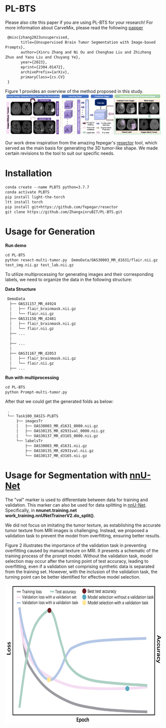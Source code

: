 # PL-BTS


Please also cite this paper if you are using PL-BTS for your research! For more information about CarveMix, please read the following [papper](https://arxiv.org/abs/2304.01472)

     @misc{zhang2023unsupervised,
           title={Unsupervised Brain Tumor Segmentation with Image-based Prompts}, 
           author={Xinru Zhang and Ni Ou and Chenghao Liu and Zhizheng Zhuo and Yaou Liu and Chuyang Ye},
           year={2023},
           eprint={2304.01472},
           archivePrefix={arXiv},
           primaryClass={cs.CV}
     }


Figure 1 provides an overview of the method proposed in this study.
![image](Figs/overview.png)


Our work drew inspiration from the amazing fepegar's [resector](https://github.com/fepegar/resector) tool, which served as the main basis for generating the 3D tumor-like shape. We made certain revisions to the tool to suit our specific needs.
# Installation
```
conda create --name PLBTS python=3.7.7
conda activate PLBTS
pip install light-the-torch
ltt install torch
pip install git+https://github.com/fepegar/resector
git clone https://github.com/ZhangxinruBIT/PL-BTS.git
```

# Usage for Generation
**Run demo**
```
cd PL-BTS
python resect-multi-tumor.py  DemoData/OAS30003_MR_d1631/flair.nii.gz test_img.nii.gz test_lab.nii.gz

```

To utilize multiprocessing for generating images and their corresponding labels, we need to organize the data in the following structure: 


**Data Structure**


     DemoData
      ├── OAS31157_MR_d4924
      │   ├── flair_brainmask.nii.gz
      │   └── flair.nii.gz
      ├── OAS31158_MR_d2481
      │   ├── flair_brainmask.nii.gz
      │   └── flair.nii.gz
      ├── ...
      │    
      ├── ...
      │   
      ├── OAS31167_MR_d2053
      │   ├── flair_brainmask.nii.gz
      │   └── flair.nii.gz
      ├── ...
    
**Run with multiprocessing**
```
cd PL-BTS
python Prompt-multi-tumor.py

```

After that we could get the generated folds as below:

     .
     └── Task100_OASIS-PLBTS
         ├── imagesTr
         │   ├── OAS30003_MR_d1631_0000.nii.gz
         │   ├── OAS30135_MR_d2931val_0000.nii.gz
         │   └── OAS30137_MR_d3165_0000.nii.gz
         └── labelsTr
             ├── OAS30003_MR_d1631.nii.gz
             ├── OAS30135_MR_d2931val.nii.gz
             └── OAS30137_MR_d3165.nii.gz

# Usage for Segmentation with [nnU-Net](https://github.com/MIC-DKFZ/nnUNet.git)

The "val" marker is used to differentiate between data for training and validation. This marker can also be used for data splitting in [nnU-Net](https://github.com/MIC-DKFZ/nnUNet.git). Specifically, in **nnunet.training.net work_training.nnUNetTrainerV2.do_split()**.

We did not focus on imitating the tumor texture, as establishing the accurate tumor texture from MRI images is challenging. Instead, we proposed a validation task to prevent the model from overfitting, ensuring better results.

Figure 2 illustrates the importance of the validation task in preventing overfitting caused by manual texture on MRI. It presents a schematic of the training process of the prompt model. Without the validation task, model selection may occur after the turning point of test accuracy, leading to overfitting, even if a validation set comprising synthetic data is separated from the training set. However, with the inclusion of the validation task, the turning point can be better identified for effective model selection.
<div align=center><img width="650" height="450" src="Figs/loss.png"/></div>






